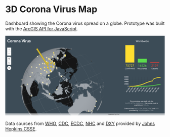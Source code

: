 # 3D Corona Virus Map

Dashboard showing the Corona virus spread on a globe. Prototype was built with the [ArcGIS API for JavaScript](https://developers.arcgis.com/javascript/).

[![3D Corona Dashboard](screenshot.png)](https://arnofiva.github.io/corona-virus-dashboard/)

Data sources from
[WHO](https://www.who.int/emergencies/diseases/novel-coronavirus-2019/situation-reports),
[CDC](https://www.cdc.gov/coronavirus/2019-ncov/index.html),
    [ECDC](https://www.ecdc.europa.eu/en/geographical-distribution-2019-ncov-cases),
    [NHC](http://www.nhc.gov.cn/xcs/yqtb/list_gzbd.shtml) and
    [DXY](https://3g.dxy.cn/newh5/view/pneumonia?scene=2&amp;clicktime=1579582238&amp;enterid=1579582238&amp;from=singlemessage&amp;isappinstalled=0)
    provided by [Johns Hopkins CSSE](https://gisanddata.maps.arcgis.com/apps/opsdashboard/index.html#/bda7594740fd40299423467b48e9ecf6).

